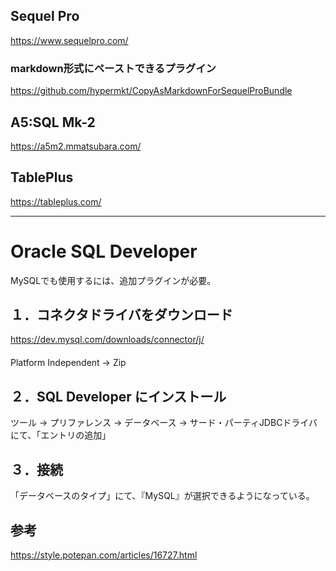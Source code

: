 ## Sequel Pro
<https://www.sequelpro.com/>


### markdown形式にペーストできるプラグイン
<https://github.com/hypermkt/CopyAsMarkdownForSequelProBundle>


## A5:SQL Mk-2
<https://a5m2.mmatsubara.com/>


## TablePlus
<https://tableplus.com/>

_________________________________________________________________________________
# Oracle SQL Developer
MySQLでも使用するには、追加プラグインが必要。

## １．コネクタドライバをダウンロード
<https://dev.mysql.com/downloads/connector/j/>  
　  
Platform Independent → Zip  


## ２．SQL Developer にインストール
ツール → プリファレンス → データベース → サード・パーティJDBCドライバにて、「エントリの追加」


## ３．接続
「データベースのタイプ」にて、『MySQL』が選択できるようになっている。



## 参考
<https://style.potepan.com/articles/16727.html>


